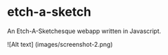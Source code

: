 # etch-a-sketch
An Etch-A-Sketchesque webapp written in Javascript.

![Alt text] (images/screenshot-2.png)